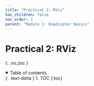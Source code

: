 ```yaml
---
title: "Practical 2: RViz"
has_children: false
nav_order: 3
parent: "Module 1: Quadcopter Basics"
---
```


# Practical 2: RViz
{: .no_toc }

<details open markdown="block">
  <summary>
    Table of contents
  </summary>
  {: .text-delta }
1. TOC
{:toc}
</details>
